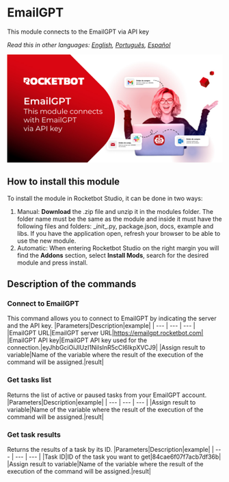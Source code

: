 # EmailGPT
  
This module connects to the EmailGPT via API key  

*Read this in other languages: [English](Manual_EmailGPT.md), [Português](Manual_EmailGPT.pr.md), [Español](Manual_EmailGPT.es.md)*
  
![banner](imgs/Banner_EmailGPT.jpg)
## How to install this module
  
To install the module in Rocketbot Studio, it can be done in two ways:
1. Manual: __Download__ the .zip file and unzip it in the modules folder. The folder name must be the same as the module and inside it must have the following files and folders: \__init__.py, package.json, docs, example and libs. If you have the application open, refresh your browser to be able to use the new module.
2. Automatic: When entering Rocketbot Studio on the right margin you will find the **Addons** section, select **Install Mods**, search for the desired module and press install.  


## Description of the commands

### Connect to EmailGPT
  
This command allows you to connect to EmailGPT by indicating the server and the API key.
|Parameters|Description|example|
| --- | --- | --- |
|EmailGPT URL|EmailGPT server URL|https://emailgpt.rocketbot.com|
|EmailGPT API key|EmailGPT API key used for the connection.|eyJhbGciOiJIUzI1NiIsInR5cCI6IkpXVCJ9|
|Assign result to variable|Name of the variable where the result of the execution of the command will be assigned.|result|

### Get tasks list
  
Returns the list of active or paused tasks from your EmailGPT account.
|Parameters|Description|example|
| --- | --- | --- |
|Assign result to variable|Name of the variable where the result of the execution of the command will be assigned.|result|

### Get task results
  
Returns the results of a task by its ID.
|Parameters|Description|example|
| --- | --- | --- |
|Task ID|ID of the task you want to get|84cae6f07f7acb7df36b|
|Assign result to variable|Name of the variable where the result of the execution of the command will be assigned.|result|
